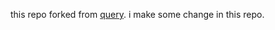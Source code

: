 this repo forked from [query](https://github.com/andrewpillar/query).
i make some change in this repo.
